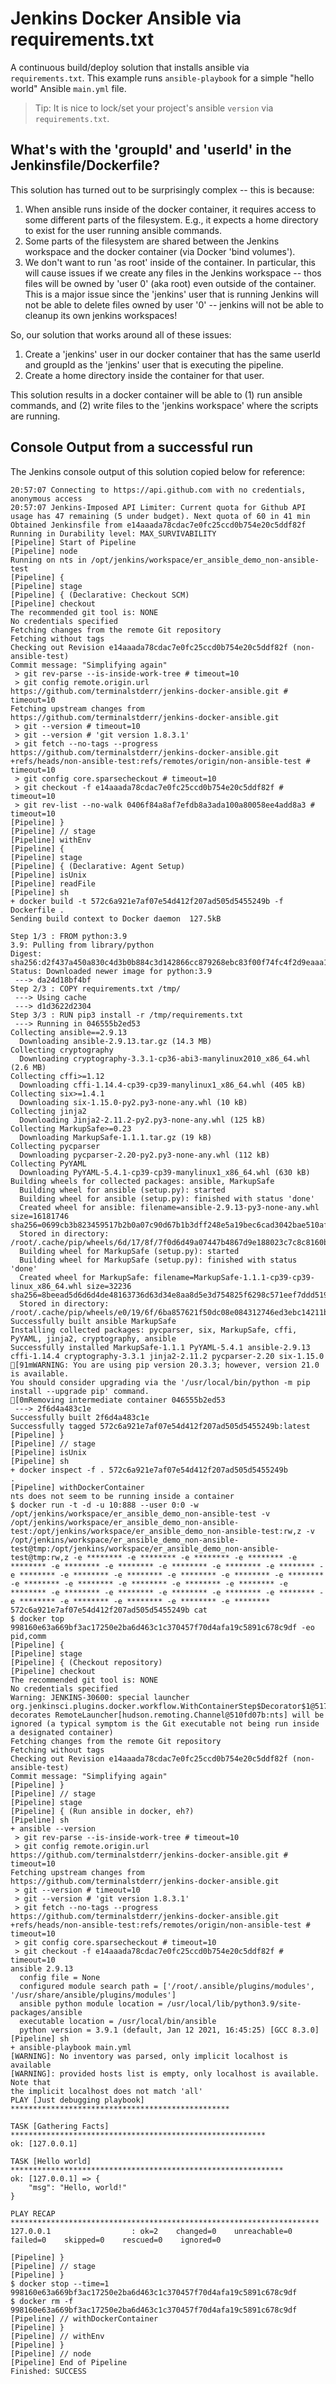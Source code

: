 # Jenkins Docker Ansible via requirements.txt

A continuous build/deploy solution that installs ansible via `requirements.txt`. This example runs `ansible-playbook` for a simple "hello world" Ansible `main.yml` file.

> Tip: It is nice to lock/set your project's ansible `version` via `requirements.txt`.

## What's with the 'groupId' and 'userId' in the Jenkinsfile/Dockerfile?

This solution has turned out to be surprisingly complex -- this is because: 

1. When ansible runs inside of the docker container, it requires access to some different parts of the filesystem. E.g., it expects a home directory to exist for the user running ansible commands.
2. Some parts of the filesystem are shared between the Jenkins workspace and the docker container (via Docker 'bind volumes'). 
3. We don't want to run 'as root' inside of the container. In particular, this will cause issues if we create any files in the Jenkins workspace -- thos files will be owned by 'user 0' (aka root) even outside of the container. This is a major issue since the 'jenkins' user that is running Jenkins will not be able to delete files owned by user '0' -- jenkins will not be able to cleanup its own jenkins workspaces!

So, our solution that works around all of these issues:
1. Create a 'jenkins' user in our docker container that has the same userId and groupId as the 'jenkins' user that is executing the pipeline.
2. Create a home directory inside the container for that user.

This solution results in a docker container will be able to (1) run ansible commands, and (2) write files to the 'jenkins workspace' where the scripts are running.

## Console Output from a successful run

The Jenkins console output of this solution copied below for reference: 

```
20:57:07 Connecting to https://api.github.com with no credentials, anonymous access
20:57:07 Jenkins-Imposed API Limiter: Current quota for Github API usage has 47 remaining (5 under budget). Next quota of 60 in 41 min
Obtained Jenkinsfile from e14aaada78cdac7e0fc25ccd0b754e20c5ddf82f
Running in Durability level: MAX_SURVIVABILITY
[Pipeline] Start of Pipeline
[Pipeline] node
Running on nts in /opt/jenkins/workspace/er_ansible_demo_non-ansible-test
[Pipeline] {
[Pipeline] stage
[Pipeline] { (Declarative: Checkout SCM)
[Pipeline] checkout
The recommended git tool is: NONE
No credentials specified
Fetching changes from the remote Git repository
Fetching without tags
Checking out Revision e14aaada78cdac7e0fc25ccd0b754e20c5ddf82f (non-ansible-test)
Commit message: "Simplifying again"
 > git rev-parse --is-inside-work-tree # timeout=10
 > git config remote.origin.url https://github.com/terminalstderr/jenkins-docker-ansible.git # timeout=10
Fetching upstream changes from https://github.com/terminalstderr/jenkins-docker-ansible.git
 > git --version # timeout=10
 > git --version # 'git version 1.8.3.1'
 > git fetch --no-tags --progress https://github.com/terminalstderr/jenkins-docker-ansible.git +refs/heads/non-ansible-test:refs/remotes/origin/non-ansible-test # timeout=10
 > git config core.sparsecheckout # timeout=10
 > git checkout -f e14aaada78cdac7e0fc25ccd0b754e20c5ddf82f # timeout=10
 > git rev-list --no-walk 0406f84a8af7efdb8a3ada100a80058ee4add8a3 # timeout=10
[Pipeline] }
[Pipeline] // stage
[Pipeline] withEnv
[Pipeline] {
[Pipeline] stage
[Pipeline] { (Declarative: Agent Setup)
[Pipeline] isUnix
[Pipeline] readFile
[Pipeline] sh
+ docker build -t 572c6a921e7af07e54d412f207ad505d5455249b -f Dockerfile .
Sending build context to Docker daemon  127.5kB

Step 1/3 : FROM python:3.9
3.9: Pulling from library/python
Digest: sha256:d2f437a450a830c4d3b0b884c3d142866cc879268ebc83f00f74fc4f2d9eaaa1
Status: Downloaded newer image for python:3.9
 ---> da24d18bf4bf
Step 2/3 : COPY requirements.txt /tmp/
 ---> Using cache
 ---> d1d3622d2304
Step 3/3 : RUN pip3 install -r /tmp/requirements.txt
 ---> Running in 046555b2ed53
Collecting ansible==2.9.13
  Downloading ansible-2.9.13.tar.gz (14.3 MB)
Collecting cryptography
  Downloading cryptography-3.3.1-cp36-abi3-manylinux2010_x86_64.whl (2.6 MB)
Collecting cffi>=1.12
  Downloading cffi-1.14.4-cp39-cp39-manylinux1_x86_64.whl (405 kB)
Collecting six>=1.4.1
  Downloading six-1.15.0-py2.py3-none-any.whl (10 kB)
Collecting jinja2
  Downloading Jinja2-2.11.2-py2.py3-none-any.whl (125 kB)
Collecting MarkupSafe>=0.23
  Downloading MarkupSafe-1.1.1.tar.gz (19 kB)
Collecting pycparser
  Downloading pycparser-2.20-py2.py3-none-any.whl (112 kB)
Collecting PyYAML
  Downloading PyYAML-5.4.1-cp39-cp39-manylinux1_x86_64.whl (630 kB)
Building wheels for collected packages: ansible, MarkupSafe
  Building wheel for ansible (setup.py): started
  Building wheel for ansible (setup.py): finished with status 'done'
  Created wheel for ansible: filename=ansible-2.9.13-py3-none-any.whl size=16181746 sha256=0699cb3b823459517b2b0a07c90d67b1b3dff248e5a19bec6cad3042bae510af
  Stored in directory: /root/.cache/pip/wheels/6d/17/8f/7f0d6d49a07447b4867d9e188023c7c8c8160bd67fa61a8a99
  Building wheel for MarkupSafe (setup.py): started
  Building wheel for MarkupSafe (setup.py): finished with status 'done'
  Created wheel for MarkupSafe: filename=MarkupSafe-1.1.1-cp39-cp39-linux_x86_64.whl size=32236 sha256=8beead5d6d6d4de48163736d63d34e8aa8d5e3d754825f6298c571eef7ddd519
  Stored in directory: /root/.cache/pip/wheels/e0/19/6f/6ba857621f50dc08e084312746ed3ebc14211ba30037d5e44e
Successfully built ansible MarkupSafe
Installing collected packages: pycparser, six, MarkupSafe, cffi, PyYAML, jinja2, cryptography, ansible
Successfully installed MarkupSafe-1.1.1 PyYAML-5.4.1 ansible-2.9.13 cffi-1.14.4 cryptography-3.3.1 jinja2-2.11.2 pycparser-2.20 six-1.15.0
[91mWARNING: You are using pip version 20.3.3; however, version 21.0 is available.
You should consider upgrading via the '/usr/local/bin/python -m pip install --upgrade pip' command.
[0mRemoving intermediate container 046555b2ed53
 ---> 2f6d4a483c1e
Successfully built 2f6d4a483c1e
Successfully tagged 572c6a921e7af07e54d412f207ad505d5455249b:latest
[Pipeline] }
[Pipeline] // stage
[Pipeline] isUnix
[Pipeline] sh
+ docker inspect -f . 572c6a921e7af07e54d412f207ad505d5455249b
.
[Pipeline] withDockerContainer
nts does not seem to be running inside a container
$ docker run -t -d -u 10:888 --user 0:0 -w /opt/jenkins/workspace/er_ansible_demo_non-ansible-test -v /opt/jenkins/workspace/er_ansible_demo_non-ansible-test:/opt/jenkins/workspace/er_ansible_demo_non-ansible-test:rw,z -v /opt/jenkins/workspace/er_ansible_demo_non-ansible-test@tmp:/opt/jenkins/workspace/er_ansible_demo_non-ansible-test@tmp:rw,z -e ******** -e ******** -e ******** -e ******** -e ******** -e ******** -e ******** -e ******** -e ******** -e ******** -e ******** -e ******** -e ******** -e ******** -e ******** -e ******** -e ******** -e ******** -e ******** -e ******** -e ******** -e ******** -e ******** -e ******** -e ******** -e ******** -e ******** -e ******** -e ******** -e ******** -e ******** -e ******** 572c6a921e7af07e54d412f207ad505d5455249b cat
$ docker top 998160e63a669bf3ac17250e2ba6d463c1c370457f70d4afa19c5891c678c9df -eo pid,comm
[Pipeline] {
[Pipeline] stage
[Pipeline] { (Checkout repository)
[Pipeline] checkout
The recommended git tool is: NONE
No credentials specified
Warning: JENKINS-30600: special launcher org.jenkinsci.plugins.docker.workflow.WithContainerStep$Decorator$1@517f00bb; decorates RemoteLauncher[hudson.remoting.Channel@510fd07b:nts] will be ignored (a typical symptom is the Git executable not being run inside a designated container)
Fetching changes from the remote Git repository
Fetching without tags
Checking out Revision e14aaada78cdac7e0fc25ccd0b754e20c5ddf82f (non-ansible-test)
Commit message: "Simplifying again"
[Pipeline] }
[Pipeline] // stage
[Pipeline] stage
[Pipeline] { (Run ansible in docker, eh?)
[Pipeline] sh
+ ansible --version
 > git rev-parse --is-inside-work-tree # timeout=10
 > git config remote.origin.url https://github.com/terminalstderr/jenkins-docker-ansible.git # timeout=10
Fetching upstream changes from https://github.com/terminalstderr/jenkins-docker-ansible.git
 > git --version # timeout=10
 > git --version # 'git version 1.8.3.1'
 > git fetch --no-tags --progress https://github.com/terminalstderr/jenkins-docker-ansible.git +refs/heads/non-ansible-test:refs/remotes/origin/non-ansible-test # timeout=10
 > git config core.sparsecheckout # timeout=10
 > git checkout -f e14aaada78cdac7e0fc25ccd0b754e20c5ddf82f # timeout=10
ansible 2.9.13
  config file = None
  configured module search path = ['/root/.ansible/plugins/modules', '/usr/share/ansible/plugins/modules']
  ansible python module location = /usr/local/lib/python3.9/site-packages/ansible
  executable location = /usr/local/bin/ansible
  python version = 3.9.1 (default, Jan 12 2021, 16:45:25) [GCC 8.3.0]
[Pipeline] sh
+ ansible-playbook main.yml
[WARNING]: No inventory was parsed, only implicit localhost is available
[WARNING]: provided hosts list is empty, only localhost is available. Note that
the implicit localhost does not match 'all'
PLAY [Just debugging playbook] *************************************************

TASK [Gathering Facts] *********************************************************
ok: [127.0.0.1]

TASK [Hello world] *************************************************************
ok: [127.0.0.1] => {
    "msg": "Hello, world!"
}

PLAY RECAP *********************************************************************
127.0.0.1                  : ok=2    changed=0    unreachable=0    failed=0    skipped=0    rescued=0    ignored=0   

[Pipeline] }
[Pipeline] // stage
[Pipeline] }
$ docker stop --time=1 998160e63a669bf3ac17250e2ba6d463c1c370457f70d4afa19c5891c678c9df
$ docker rm -f 998160e63a669bf3ac17250e2ba6d463c1c370457f70d4afa19c5891c678c9df
[Pipeline] // withDockerContainer
[Pipeline] }
[Pipeline] // withEnv
[Pipeline] }
[Pipeline] // node
[Pipeline] End of Pipeline
Finished: SUCCESS
```